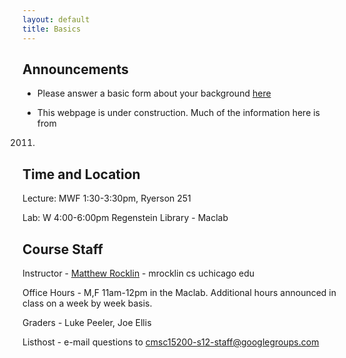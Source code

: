 ```yaml
---
layout: default
title: Basics
---
```


Announcements
-------------

* Please answer a basic form about your background [here](tips/entry-form.html)

* This webpage is under construction. Much of the information here is from
2011.

Time and Location
-----------------

Lecture: MWF 1:30-3:30pm, Ryerson 251

Lab: W 4:00-6:00pm  Regenstein Library - Maclab

Course Staff
------------

Instructor - [Matthew Rocklin](http://matthewrocklin.com) - mrocklin cs uchicago edu

Office Hours - M,F 11am-12pm in the Maclab. Additional hours announced in class on a week by week basis. 

Graders - Luke Peeler, Joe Ellis 

Listhost - e-mail questions to cmsc15200-s12-staff@googlegroups.com
